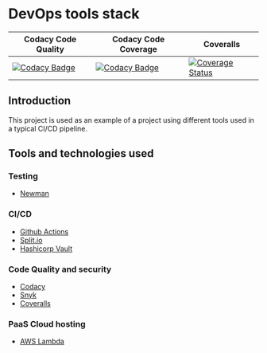 # DevOps tools stack
| Codacy Code Quality | Codacy Code Coverage | Coveralls | 
|---------------------|----------------------|-----------|
|[![Codacy Badge](https://app.codacy.com/project/badge/Grade/cc6ca6cd8e8c49d3991d4b82906c6765)](https://www.codacy.com/gh/jjghali/devops-tools-stack/dashboard?utm_source=github.com&amp;utm_medium=referral&amp;utm_content=jjghali/devops-tools-stack&amp;utm_campaign=Badge_Grade)|[![Codacy Badge](https://app.codacy.com/project/badge/Coverage/cc6ca6cd8e8c49d3991d4b82906c6765)](https://www.codacy.com/gh/jjghali/devops-tools-stack/dashboard?utm_source=github.com&utm_medium=referral&utm_content=jjghali/devops-tools-stack&utm_campaign=Badge_Coverage)|[![Coverage Status](https://coveralls.io/repos/github/jjghali/devops-tools-stack/badge.svg?branch=master)](https://coveralls.io/github/jjghali/devops-tools-stack?branch=master)|

## Introduction
This project is used as an example of a project using different tools used in a typical CI/CD pipeline.


## Tools and technologies used
### Testing
- [Newman](https://learning.postman.com/docs/running-collections/using-newman-cli/command-line-integration-with-newman/)
### CI/CD
- [Github Actions](https://github.com/features/actions)
- [Split.io](https://split.io/)
- [Hashicorp Vault](https://www.hashicorp.com/products/vault)
### Code Quality and security
- [Codacy](https://www.codacy.com/)
- [Snyk](https://snyk.io/)
- [Coveralls](https://coveralls.io/)

### PaaS Cloud hosting
- [AWS Lambda](https://aws.amazon.com/lambda/?did=ft_card&trk=ft_card)